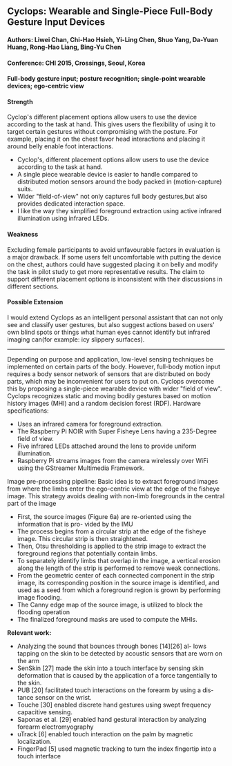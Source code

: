 ## Cyclops: Wearable and Single-Piece Full-Body Gesture Input Devices

#### Authors: Liwei Chan, Chi-Hao Hsieh, Yi-Ling Chen, Shuo Yang, Da-Yuan Huang, Rong-Hao Liang, Bing-Yu Chen
#### Conference: CHI 2015, Crossings, Seoul, Korea 
#### Full-body gesture input; posture recognition; single-point wearable devices; ego-centric view

#### Strength
Cyclop's different placement options allow users to use the device according to the task at hand. This gives users the flexibility of using it to target certain gestures without compromising with the posture. For example, placing it on the chest favor head interactions and placing it around belly enable foot interactions.

- Cyclop's, different placement options allow users to use the device according to the task at hand.
- A single piece wearable device is easier to handle compared to distributed motion sensors around the body packed in (motion-capture) suits.
- Wider "field-of-view" not only captures full body gestures,but also provides dedicated interaction space.
- I like the way they simplified foreground extraction using active infrared illumination using infrared LEDs.

#### Weakness
Excluding female participants to avoid unfavourable factors in evaluation is a major drawback. If some users felt uncomfortable with putting the device on the chest, authors could have suggested placing it on belly and modify the task in pilot study to get more representative results. The claim to support different placement options is inconsistent with their discussions in different sections.

#### Possible Extension
I would extend Cyclops as an intelligent personal assistant that can not only see and classify user gestures, but also suggest actions based on users' own blind spots or things what human eyes cannot identify but infrared imaging can(for example: icy slippery surfaces).

---

Depending on purpose and application, low-level sensing techniques be implemented on certain parts of the body. However, full-body motion input requires a body sensor network of sensors that are distributed on body parts, which may be inconvenient for users to put on. Cyclops overcome this by proposing a single-piece wearable device with wider "field of view". Cyclops recognizes static and moving bodily gestures based on motion history images (MHI) and a random decision forest (RDF). 
Hardware specifications:
- Uses an infrared camera for foreground extraction.
- The Raspberry Pi NOIR with Super Fisheye Lens having a 235-Degree field of view.
- Five infrared LEDs attached around the lens to provide uniform illumination.
- Raspberry Pi streams images from the camera wirelessly over WiFi using the GStreamer Multimedia Framework.

Image pre-processing pipeline:
Basic idea is to extract foreground images from where the limbs enter the ego-centric view at the edge of the fisheye image. This strategy avoids dealing with non-limb foregrounds in the central part of the image
- First, the source images (Figure 6a) are re-oriented using the information that is pro- vided by the IMU
- The process begins from a circular strip at the edge of the fisheye image. This circular strip is then straightened.
- Then, Otsu thresholding is applied to the strip image to extract the foreground regions that potentially contain limbs.
- To separately identify limbs that overlap in the image, a vertical erosion along the length of the strip is performed to remove weak connections.
- From the geometric center of each connected component in the strip image, its corresponding position in the source image is identified, and used as a seed from which a foreground region is grown by performing image flooding.
- The Canny edge map of the source image, is utilized to block the flooding operation
- The finalized foreground masks are used to compute the MHIs.


**Relevant work:**
- Analyzing the sound that bounces through bones [14][26] al- lows tapping on the skin to be detected by acoustic sensors that are worn on the arm
- SenSkin [27] made the skin into a touch interface by sensing skin deformation that is caused by the application of a force tangentially to the skin.
- PUB [20] facilitated touch interactions on the forearm by using a dis- tance sensor on the wrist.
- Touche [30] enabled discrete hand gestures using swept frequency capacitive sensing.
- Saponas et al. [29] enabled hand gestural interaction by analyzing forearm electromyography
- uTrack [6] enabled touch interaction on the palm by magnetic localization.
- FingerPad [5] used magnetic tracking to turn the index fingertip into a touch interface
